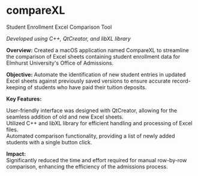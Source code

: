 # compareXL
Student Enrollment Excel Comparison Tool


_Developed using C++, QtCreator, and libXL library_

**Overview:** Created a macOS application named CompareXL to streamline the comparison of Excel sheets containing student enrollment data for Elmhurst University's Office of Admissions.

**Objective:** Automate the identification of new student entries in updated Excel sheets against previously saved versions to ensure accurate record-keeping of students who have paid their tuition deposits.

**Key Features:**

User-friendly interface was designed with QtCreator, allowing for the seamless addition of old and new Excel sheets. <BR>
Utilized C++ and libXL library for efficient handling and processing of Excel files. <BR>
Automated comparison functionality, providing a list of newly added students with a single button click. <BR>

**Impact:** <BR>
Significantly reduced the time and effort required for manual row-by-row comparison, enhancing the efficiency of the admissions process.
